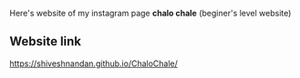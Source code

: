 Here's website of my instagram page **chalo chale** (beginer's level website) 
## Website link 
 https://shiveshnandan.github.io/ChaloChale/
